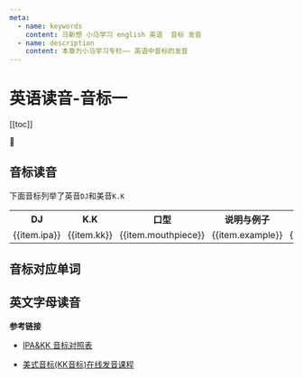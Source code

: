 ```yaml
---
meta:
  - name: keywords
    content: 马新想 小马学习 english 英语  音标 发音
  - name: description
    content: 本章为小马学习专栏—— 英语中音标的发音
---
```


# 英语读音-音标一

[[toc]]

:horse: 


## 音标读音

下面音标列举了英音`DJ`和美音`K.K`

<table>
	<tr>
	    <th>DJ</th>
	    <th>K.K</th>
	    <th>口型</th>  
	    <th width="350">说明与例子</th>  
	    <th  width="110">类型</th>  
	</tr>
	<tr  v-for="(item,index) in list">
	    <td><En :readUrl="item.readIpaUrl">{{item.ipa}}</En></td>
	    <td><En :readUrl="item.readKKUrl">{{item.kk}}</En></td>
	    <td>{{item.mouthpiece}}</td>
	    <td>{{item.example}}</td>
	    <td>{{item.type}}</td>
	</tr>
</table>


## 音标对应单词

 


## 英文字母读音




**参考链接**

- [IPA&KK 音标对照表](https://wenku.baidu.com/view/b89e753d580216fc700afd22.html)

- [美式音标(KK音标)在线发音课程](https://en-yinbiao.xiao84.com/KK/)

<script>

export default {
	data(){
		return {
			list:[{
              ipa:"/i:/",
			  readIpaUrl:"",
              kk:"/i/",
			  readKKUrl:"http://i.xiao84.com/en-yinbiao/word-mp3/gotoabc/kk01.mp3",
			  mouthpiece:"紧，长衣，↘，面带微笑",
			  example:"e, ee, ea, ie,y me, sea, piece, bee,lady",
              type:"元音",
			},{
              ipa:"",
			  readIpaUrl:"",
              kk:"/ı/",
			  readKKUrl:"http://i.xiao84.com/en-yinbiao/word-mp3/gotoabc/kk02.mp3",
			  mouthpiece:"轻，短衣，↘，唇微张开",
			  example:"i, y, esit, happy, decide ",
              type:"元音",
			},{
              ipa:"/ei/",
			  readIpaUrl:"",
              kk:"/e/",
			  readKKUrl:"http://i.xiao84.com/en-yinbiao/word-mp3/gotoabc/kk03.mp3",
			  mouthpiece:"口由半开到合 嘴角咧到耳朵",
			  example:"a, ay, ea, ey, ai,eigh",
              type:"元音",
			},{
              ipa:"/e/",
			  readIpaUrl:"",
              kk:"/ɛ/",
			  readKKUrl:"http://i.xiao84.com/en-yinbiao/word-mp3/gotoabc/kk04.mp3",
			  mouthpiece:"小开口45度音",
			  example:"e, a, ea,set, head, many",
            type:"元音",
			},{
              ipa:"/æ/",
			  readIpaUrl:"",
              kk:"/æ/",
			  readKKUrl:"http://i.xiao84.com/en-yinbiao/word-mp3/gotoabc/kk05.mp3",
			  mouthpiece:"紧，↘，嘴张大，嘴角向两边",
			  example:"a, fat",
            type:"元音",
			},{
              ipa:"",
			  readIpaUrl:"",
              kk:"/ɑ/",
			  readKKUrl:"http://i.xiao84.com/en-yinbiao/word-mp3/gotoabc/kk06.mp3",
			  mouthpiece:"",
			  example:"",
              type:"",
			},{
              ipa:"/ɔ/",
			  readIpaUrl:"",
              kk:"/ɔ/",
			  readKKUrl:"http://i.xiao84.com/en-yinbiao/word-mp3/gotoabc/kk08.mp3",
			  mouthpiece:"紧，长喔，←，唇小圆突",
			  example:"au,ou, al, aw,，author,call,law,bought",
              type:"元音",
			},{
              ipa:"/u:/",
			  readIpaUrl:"",
              kk:"/u/",
			  readKKUrl:"http://i.xiao84.com/en-yinbiao/word-mp3/gotoabc/kk09.mp3",
			  mouthpiece:"紧，长乌，←，圆唇外突",
			  example:"oo, o, ue, ui,ew  flew ，cool, fruit, true, do ",
              type:"元音",
			},{
              ipa:"/u/",
			  readIpaUrl:"",
              kk:"/ʊ/",
			  readKKUrl:"http://i.xiao84.com/en-yinbiao/word-mp3/gotoabc/kk10.mp3",
			  mouthpiece:"轻，短乌，←，稍圆且松",
			  example:"oo, ou, o, u ，look, could, put, wolf",
              type:"元音",
			},{
              ipa:"/ʌ/",
			  readIpaUrl:"",
              kk:"/ʌ/",
			  readKKUrl:"http://i.xiao84.com/en-yinbiao/word-mp3/gotoabc/kk11.mp3",
			  mouthpiece:"轻 ↘ 短啊四声 唇微开向两边",
			  example:"u, o, ou, oo,luck,love,trouble,flood",
            type:"元音",
			},{
              ipa:"",
			  readIpaUrl:"",
              kk:"/ə/",
			  readKKUrl:"http://i.xiao84.com/en-yinbiao/word-mp3/gotoabc/kk12.mp3",
			  mouthpiece:"轻读或弱读，“饿”音",
			  example:"u,ou,o,a,i album,ago, delicious, today,direct",
              type:"元音",
			},{
              ipa:"",
			  readIpaUrl:"",
              kk:"/ɚ/",
			  readKKUrl:"http://i.xiao84.com/en-yinbiao/word-mp3/gotoabc/kk13.mp3",
			  mouthpiece:"轻读卷舌音，前舌由平向卷",
			  example:"er, or, ar, ur, pleasure,teacher, actor,dollar",
              type:"元音",
			},{
              ipa:"",
			  readIpaUrl:"",
              kk:"/ɝ/",
			  readKKUrl:"http://i.xiao84.com/en-yinbiao/word-mp3/gotoabc/kk14.mp3",
			  mouthpiece:"重读“儿”音,一开始就卷舌 ",
			  example:"ir, ur, ear, or，bird, turn, learn, work",
              type:"元音",
			},{
              ipa:"/əu/",
			  readIpaUrl:"",
              kk:"/o/",
			  readKKUrl:"http://i.xiao84.com/en-yinbiao/word-mp3/gotoabc/kk07.mp3",
			  mouthpiece:"口形由半开到小，发“呕”音 ",
			  example:"o, ow, oa,oe no, know, boat,toe",
            type:"双元音",
			},{
              ipa:"",
			  readIpaUrl:"",
              kk:"/aɪ/",
			  readKKUrl:"http://i.xiao84.com/en-yinbiao/word-mp3/gotoabc/kk15.mp3",
			  mouthpiece:"",
			  example:"",
              type:"",
			},{
              ipa:"",
			  readIpaUrl:"",
              kk:"/aʊ/",
			  readKKUrl:"http://i.xiao84.com/en-yinbiao/word-mp3/gotoabc/kk16.mp3",
			  mouthpiece:"",
			  example:"",
              type:"",
			},{
              ipa:"",
			  readIpaUrl:"",
              kk:"/ɔɪ/",
			  readKKUrl:"http://i.xiao84.com/en-yinbiao/word-mp3/gotoabc/kk17.mp3",
			  mouthpiece:"",
			  example:"",
              type:"",
			},
			
			// 辅音
			{
              ipa:"/p/",
			  readIpaUrl:"http://i.xiao84.com/en-yinbiao/word-mp3/gotoabc/kk18.mp3",
              kk:"/p/",
			  readKKUrl:"http://i.xiao84.com/en-yinbiao/word-mp3/gotoabc/kk18.mp3",
			  mouthpiece:"气流冲破紧闭的双唇且无声",
			  example:"p pen bag",
            type:"浊辅音(爆破)",
			},{
              ipa:"/b/",
			  readIpaUrl:"http://i.xiao84.com/en-yinbiao/word-mp3/gotoabc/kk19.mp3",
              kk:"/b/",
			  readKKUrl:"http://i.xiao84.com/en-yinbiao/word-mp3/gotoabc/kk19.mp3",
			  mouthpiece:"气流冲破紧闭的双唇声带震动",
			  example:"b bite",
            type:"浊辅音(爆破)",
			},{
              ipa:"/t/",
			  readIpaUrl:"http://i.xiao84.com/en-yinbiao/word-mp3/gotoabc/kk20.mp3",
              kk:"/t/",
			  readKKUrl:"http://i.xiao84.com/en-yinbiao/word-mp3/gotoabc/kk20.mp3",
			  mouthpiece:"舌尖抵上齿龈弹开舌头且无声",
			  example:"t, tw,tear, fit, two",
            type:"浊辅音(爆破)",
			},{
              ipa:"/d/",
			  readIpaUrl:"http://i.xiao84.com/en-yinbiao/word-mp3/gotoabc/kk21.mp3",
              kk:"/d/",
			  readKKUrl:"http://i.xiao84.com/en-yinbiao/word-mp3/gotoabc/kk21.mp3",
			  mouthpiece:"舌尖齿龈气音但声带必须震动",
			  example:"d,dark, afford ",
            type:"浊辅音(爆破)",
			},{
              ipa:"/k/",
			  readIpaUrl:"http://i.xiao84.com/en-yinbiao/word-mp3/gotoabc/kk24.mp3",
              kk:"/k/",
			  readKKUrl:"http://i.xiao84.com/en-yinbiao/word-mp3/gotoabc/kk24.mp3",
			  mouthpiece:"舌后部抵住软腭突然离开无声",
			  example:"k,c,ch,ck,lk cock king, cake, school, box",
              type:"浊辅音(爆破)",
			},{
              ipa:"/g/",
			  readIpaUrl:"http://i.xiao84.com/en-yinbiao/word-mp3/gotoabc/kk25.mp3",
              kk:"/g/",
			  readKKUrl:"http://i.xiao84.com/en-yinbiao/word-mp3/gotoabc/kk25.mp3",
			  mouthpiece:"舌后部抵住软腭突然离开无声 但声带必须震动",
			  example:"g gh girl词首发本音 词中不发音",
              type:"浊辅音(爆破)",
			},{
              ipa:"/f/",
			  readIpaUrl:"http://i.xiao84.com/en-yinbiao/word-mp3/gotoabc/kk26.mp3",
              kk:"/f/",
			  readKKUrl:"http://i.xiao84.com/en-yinbiao/word-mp3/gotoabc/kk26.mp3",
			  mouthpiece:"上齿触下唇，气流从此出无声",
			  example:"f,ff,gh,ph,lf face,off,laugh, phone,shelf",
              type:"浊辅音(摩擦)",
			},{
              ipa:"/v/",
			  readIpaUrl:"http://i.xiao84.com/en-yinbiao/word-mp3/gotoabc/kk27.mp3",
              kk:"/v/",
			  readKKUrl:"http://i.xiao84.com/en-yinbiao/word-mp3/gotoabc/kk27.mp3",
			  mouthpiece:"同/f/,但声带必须震动",
			  example:"v view, cave",
              type:"浊辅音(摩擦)",
			},{
              ipa:"/s/",
			  readIpaUrl:"http://i.xiao84.com/en-yinbiao/word-mp3/gotoabc/kk28.mp3",
              kk:"/s/",
			  readKKUrl:"http://i.xiao84.com/en-yinbiao/word-mp3/gotoabc/kk28.mp3",
			  mouthpiece:"唇微微张开 舌近上齿才出气",
			  example:"s, c, ce, ss sick, ceilling, cell, kiss",
              type:"浊辅音(摩擦)",
			},{
              ipa:"/z/",
			  readIpaUrl:"http://i.xiao84.com/en-yinbiao/word-mp3/gotoabc/kk29.mp3",
              kk:"/z/",
			  readKKUrl:"http://i.xiao84.com/en-yinbiao/word-mp3/gotoabc/kk29.mp3",
			  mouthpiece:"同/s/,但声带必须震动",
			  example:"z, se, ze zoo, shoes, choose, size",
              type:"浊辅音(摩擦)",
			},{
              ipa:"/θ/",
			  readIpaUrl:"http://i.xiao84.com/en-yinbiao/word-mp3/gotoabc/kk30.mp3",
              kk:"/θ/",
			  readKKUrl:"http://i.xiao84.com/en-yinbiao/word-mp3/gotoabc/kk30.mp3",
			  mouthpiece:"上下齿轻轻咬舌尖且吐气无声 ",
			  example:"th, thank, mouth",
              type:"浊辅音(摩擦)",
			},{
              ipa:"/ð/",
			  readIpaUrl:"http://i.xiao84.com/en-yinbiao/word-mp3/gotoabc/kk31.mp3",
              kk:"/ð/",
			  readKKUrl:"http://i.xiao84.com/en-yinbiao/word-mp3/gotoabc/kk31.mp3",
			  mouthpiece:"同/θ/,但声带必须震动",
			  example:"th, this, the, there",
              type:"浊辅音(摩擦)",
			},{
              ipa:"/ʃ/",
			  readIpaUrl:"http://i.xiao84.com/en-yinbiao/word-mp3/gotoabc/kk32.mp3",
              kk:"/ʃ/",
			  readKKUrl:"http://i.xiao84.com/en-yinbiao/word-mp3/gotoabc/kk32.mp3",
			  mouthpiece:"唇收圆稍突 舌稍卷近舌无声",
			  example:"sh, ti, ci, s，si,ssi,sci  ship, motion, social, sure ",
              type:"浊辅音(摩擦)",
			},{
              ipa:"/ʒ/",
			  readIpaUrl:"http://i.xiao84.com/en-yinbiao/word-mp3/gotoabc/kk33.mp3",
              kk:"/ʒ/",
			  readKKUrl:"http://i.xiao84.com/en-yinbiao/word-mp3/gotoabc/kk33.mp3",
			  mouthpiece:"同/θ/,但声带必须震动",
			  example:"si,g pleasure, usual,vision,rouge",
              type:"浊辅音(摩擦)",
			},{
              ipa:"/tʃ/",
			  readIpaUrl:"http://i.xiao84.com/en-yinbiao/word-mp3/gotoabc/kk35.mp3",
              kk:"/tʃ/",
			  readKKUrl:"http://i.xiao84.com/en-yinbiao/word-mp3/gotoabc/kk35.mp3",
			  mouthpiece:"双唇微张突出 舌抵上龈且吐气无声",
			  example:"ch,t tch, church,nature, match",
              type:"浊辅音(破擦)",
			},{
              ipa:"/dʒ/",
			  readIpaUrl:"http://i.xiao84.com/en-yinbiao/word-mp3/gotoabc/kk36.mp3",
              kk:"/dʒ/",
			  readKKUrl:"http://i.xiao84.com/en-yinbiao/word-mp3/gotoabc/kk36.mp3",
			  mouthpiece:"同/tʃ/,但声带必须震",
			  example:"ge,dge d j g judge,education vegetable, join, joy",
              type:"浊辅音",
			},{
              ipa:"",
			  readIpaUrl:"",
              kk:"/l/",
			  readKKUrl:"http://i.xiao84.com/en-yinbiao/word-mp3/gotoabc/kk38.mp3",
			  mouthpiece:"",
			  example:"",
              type:"",
			},{
              ipa:"/r/",
			  readIpaUrl:"http://i.xiao84.com/en-yinbiao/word-mp3/gotoabc/kk40.mp3",
              kk:"/r/",
			  readKKUrl:"http://i.xiao84.com/en-yinbiao/word-mp3/gotoabc/kk40.mp3",
			  mouthpiece:"舌尖上卷，唇突，声带振动;元音后读儿",
			  example:"right, red",
              type:"浊辅音(摩擦)",
			},{
              ipa:"/m/",
			  readIpaUrl:"http://i.xiao84.com/en-yinbiao/word-mp3/gotoabc/kk43.mp3",
              kk:"/m/",
			  readKKUrl:"http://i.xiao84.com/en-yinbiao/word-mp3/gotoabc/kk43.mp3",
			  mouthpiece:"",
			  example:"",
              type:"",
			},{
              ipa:"/n/",
			  readIpaUrl:"http://i.xiao84.com/en-yinbiao/word-mp3/gotoabc/kk45.mp3",
              kk:"/n/",
			  readKKUrl:"http://i.xiao84.com/en-yinbiao/word-mp3/gotoabc/kk45.mp3",
			  mouthpiece:"",
			  example:"",
              type:"",
			},{
              ipa:"",
			  readIpaUrl:"",
              kk:"/ŋ/",
			  readKKUrl:"http://i.xiao84.com/en-yinbiao/word-mp3/gotoabc/kk46.mp3",
			  mouthpiece:"",
			  example:"",
              type:"",
			},{
              ipa:"",
			  readIpaUrl:"",
              kk:"/j/",
			  readKKUrl:"http://i.xiao84.com/en-yinbiao/word-mp3/gotoabc/kk47.mp3",
			  mouthpiece:"",
			  example:"",
              type:"",
			},{
              ipa:"",
			  readIpaUrl:"",
              kk:"/w/",
			  readKKUrl:"http://i.xiao84.com/en-yinbiao/word-mp3/gotoabc/kk48.mp3",
			  mouthpiece:"",
			  example:"",
              type:"",
			},{
              ipa:"",
			  readIpaUrl:"",
              kk:"/h/",
			  readKKUrl:"http://i.xiao84.com/en-yinbiao/word-mp3/gotoabc/kk49.mp3",
			  mouthpiece:"嘴自然张开，呵气，无声",
			  example:"h, wh, hi, who",
              type:"",
			},{
              ipa:"",
			  readIpaUrl:"",
              kk:"",
			  readKKUrl:"http://i.xiao84.com/en-yinbiao/word-mp3/gotoabc/kk42.mp3",
			  mouthpiece:"",
			  example:"",
              type:"",
			},{
              ipa:"",
			  readIpaUrl:"",
              kk:"",
			  readKKUrl:"http://i.xiao84.com/en-yinbiao/word-mp3/gotoabc/kk43.mp3",
			  mouthpiece:"",
			  example:"",
              type:"",
			}]
		}
	}
}

</script>

<style scoped>
th, td{
	padding:0.2em 0.4em;
}
</style>